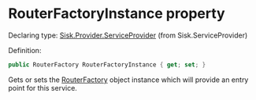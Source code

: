 <!--

Copyrights 2023 Sisk Framework - CypherPotato
Published under MIT license

!!! DO NOT EDIT THIS FILE !!!
This file was generated by a tool in the Sisk package. To edit the information in this documentation,
edit the XML documentation present in the Sisk source code.

-->


# RouterFactoryInstance property

Declaring type: [Sisk.Provider.ServiceProvider](/read?q=/contents/spec/Sisk.Provider.ServiceProvider.md) (from Sisk.ServiceProvider)


Definition:

```cs
public RouterFactory RouterFactoryInstance { get; set; }
```

Gets or sets the <a href="/read?q=/contents/spec/Sisk.Core.Routing.RouterFactory.md">RouterFactory</a> object instance which will provide an entry point for this service.

